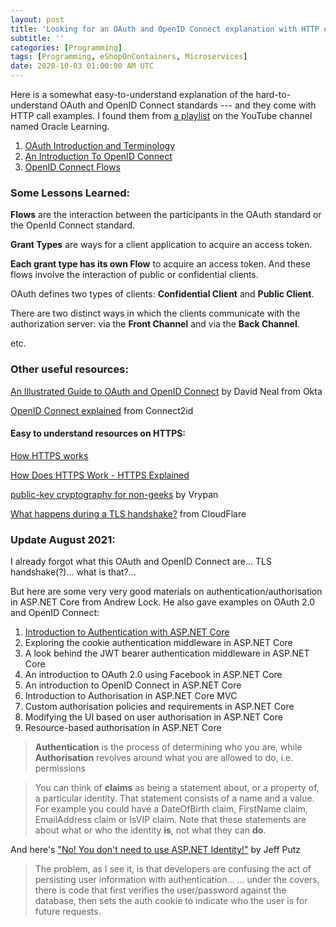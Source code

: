 ```yaml
---
layout: post
title: 'Looking for an OAuth and OpenID Connect explanation with HTTP examples??'
subtitle: ''
categories: [Programming]
tags: [Programming, eShopOnContainers, Microservices]
date: 2020-10-03 01:00:00 AM UTC
---
```


<!-- started September 24, 2020 Philippine Time -->

Here is a somewhat easy-to-understand explanation of the hard-to-understand OAuth and OpenID Connect standards --- and they come with HTTP call examples. I found them from [a playlist](https://www.youtube.com/playlist?list=PLKCk3OyNwIzuD_jxWu-JddooM2yjX5q99) on the YouTube channel named Oracle Learning.


<!--more-->


1. [OAuth Introduction and Terminology](https://www.youtube.com/watch?v=zEysfgIbqlg)
2. [An Introduction To OpenID Connect](https://www.youtube.com/watch?v=6DxRTJN1Ffo)
3. [OpenID Connect Flows](https://www.youtube.com/watch?v=WVCzv50BslE)


### Some Lessons Learned:

**Flows** are the interaction between the participants in the OAuth standard or the OpenId Connect standard.

**Grant Types** are ways for a client application to acquire an access token.

**Each grant type has its own Flow** to acquire an access token. And these flows involve the interaction of public or confidential clients.

OAuth defines two types of clients: **Confidential Client** and **Public Client**.

There are two distinct ways in which the clients communicate with the authorization server: via the **Front Channel** and via the **Back Channel**.

etc.


### Other useful resources:

[An Illustrated Guide to OAuth and OpenID Connect](https://developer.okta.com/blog/2019/10/21/illustrated-guide-to-oauth-and-oidc) by David Neal from Okta

[OpenID Connect explained](https://connect2id.com/learn/openid-connect) from Connect2id


#### Easy to understand resources on HTTPS:

[How HTTPS works](https://www.youtube.com/watch?v=w0QbnxKRD0w&ab_channel=thecuriousengineer)

[How Does HTTPS Work - HTTPS Explained](https://www.youtube.com/watch?v=uS36UFiDlhk&ab_channel=GraceHopperAcademy)

[public-key cryptography for non-geeks](https://blog.vrypan.net/2013/08/28/public-key-cryptography-for-non-geeks/) by Vrypan

[What happens during a TLS handshake?](https://www.cloudflare.com/learning/ssl/what-happens-in-a-tls-handshake/) from CloudFlare


### Update August 2021: 

I already forgot what this OAuth and OpenID Connect are... TLS handshake(?)... what is that?...

But here are some very very good materials on authentication/authorisation in ASP.NET Core from Andrew Lock. He also gave examples on OAuth 2.0 and OpenID Connect:

1. [Introduction to Authentication with ASP.NET Core](https://andrewlock.net/introduction-to-authentication-with-asp-net-core/)
2. Exploring the cookie authentication middleware in ASP.NET Core
3. A look behind the JWT bearer authentication middleware in ASP.NET Core
4. An introduction to OAuth 2.0 using Facebook in ASP.NET Core
5. An introduction to OpenID Connect in ASP.NET Core
6. Introduction to Authorisation in ASP.NET Core MVC
7. Custom authorisation policies and requirements in ASP.NET Core
8. Modifying the UI based on user authorisation in ASP.NET Core
9. Resource-based authorisation in ASP.NET Core

> **Authentication** is the process of determining who you are, while **Authorisation** revolves around what you are allowed to do, i.e. permissions

> You can think of **claims** as being a statement about, or a property of, a particular identity. That statement consists of a name and a value. For example you could have a DateOfBirth claim, FirstName claim, EmailAddress claim or IsVIP claim. Note that these statements are about what or who the identity **is**, not what they can **do**.

And here's ["No! You don't need to use ASP.NET Identity!"](https://weblogs.asp.net/jeff/no-you-don-t-need-to-use-asp-net-identity) by Jeff Putz

> The problem, as I see it, is that developers are confusing the act of persisting user information with authentication... ... under the covers, there is code that first verifies the user/password against the database, then sets the auth cookie to indicate who the user is for future requests.
